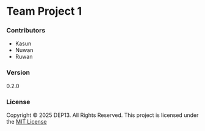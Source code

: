 # Team Project 1

### Contributors
- Kasun
- Nuwan
- Ruwan

### Version
0.2.0

### License
Copyright &copy; 2025 DEP13. All Rights Reserved.
This project is licensed under the [MIT License](LICENSE.txt)

